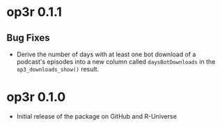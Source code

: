 # op3r 0.1.1

## Bug Fixes

* Derive the number of days with at least one bot download of a podcast's episodes into a new column called `daysBotDownloads` in the `op3_downloads_show()` result.

# op3r 0.1.0

* Initial release of the package on GitHub and R-Universe
